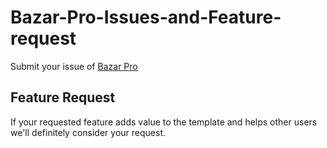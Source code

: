 # Bazar-Pro-Issues-and-Feature-request

Submit your issue of [Bazar Pro](https://material-ui.com/store/items/bazar-pro-react-ecommerce-template/)


## Feature Request
If your requested feature adds value to the template and helps other users we'll definitely consider your request.

